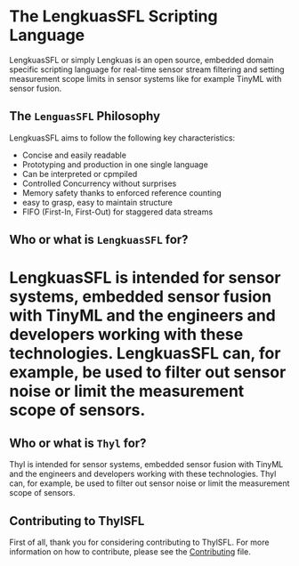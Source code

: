 # The LengkuasSFL Scripting Language
LengkuasSFL or simply Lengkuas is an open source, embedded domain specific scripting language for real-time sensor stream filtering and setting measurement scope limits in sensor systems like for example TinyML with sensor fusion.

## The `LenguasSFL` Philosophy
LengkuasSFL aims to follow the following key characteristics:
- Concise and easily readable
- Prototyping and production in one single language
- Can be interpreted or cpmpiled
- Controlled Concurrency without surprises
- Memory safety thanks to enforced reference counting
- easy to grasp, easy to maintain structure
- FIFO (First-In, First-Out) for staggered data streams

## Who or what is `LengkuasSFL` for?
LengkuasSFL is intended for sensor systems, embedded sensor fusion with TinyML and the engineers and developers working with these technologies. LengkuasSFL can, for example, be used to filter out sensor noise or limit the measurement scope of sensors. 
=======
## Who or what is `Thyl`  for?
Thyl is intended for sensor systems, embedded sensor fusion with TinyML and the engineers and developers working with these technologies. Thyl can, for example, be used to filter out sensor noise or limit the measurement scope of sensors. 

## Contributing to ThylSFL
First of all, thank you for considering contributing to ThylSFL. For more information on how to contribute, please see the [Contributing](https://github.com/TheSkyler-Dev/ThylSFL/blob/main/CONTRIBUTING.md) file.